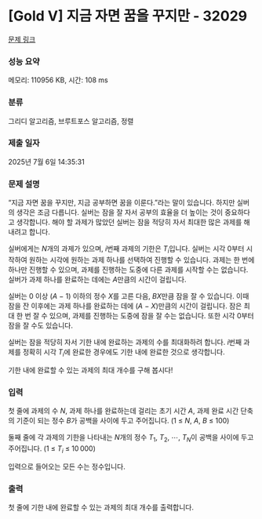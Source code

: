 # [Gold V] 지금 자면 꿈을 꾸지만 - 32029 

[문제 링크](https://www.acmicpc.net/problem/32029) 

### 성능 요약

메모리: 110956 KB, 시간: 108 ms

### 분류

그리디 알고리즘, 브루트포스 알고리즘, 정렬

### 제출 일자

2025년 7월 6일 14:35:31

### 문제 설명

<p>“지금 자면 꿈을 꾸지만, 지금 공부하면 꿈을 이룬다.”라는 말이 있습니다. 하지만 실버의 생각은 조금 다릅니다. 실버는 잠을 잘 자서 공부의 효율을 더 높이는 것이 중요하다고 생각합니다. 해야 할 과제가 많았던 실버는 잠을 적당히 자서 최대한 많은 과제를 해내려고 합니다.</p>

<p>실버에게는 <em>N</em>개의 과제가 있으며, <em>i</em>번째 과제의 기한은 <em>T</em><sub><em>i</em></sub>입니다. 실버는 시각 0부터 시작하여 원하는 시각에 원하는 과제 하나를 선택하여 진행할 수 있습니다. 과제는 한 번에 하나만 진행할 수 있으며, 과제를 진행하는 도중에 다른 과제를 시작할 수는 없습니다. 실버가 과제 하나를 완료하는 데에는 <em>A</em>만큼의 시간이 걸립니다.</p>

<p>실버는 0 이상 (<em>A</em> − 1) 이하의 정수 <em>X</em>를 고른 다음, <em>B</em><em>X</em>만큼 잠을 잘 수 있습니다. 이때 잠을 잔 이후에는 과제 하나를 완료하는 데에 (<em>A</em> − <em>X</em>)만큼의 시간이 걸립니다. 잠은 최대 한 번 잘 수 있으며, 과제를 진행하는 도중에 잠을 잘 수는 없습니다. 또한 시각 0부터 잠을 잘 수도 있습니다.</p>

<p>실버는 잠을 적당히 자서 기한 내에 완료하는 과제의 수를 최대화하려 합니다. <em>i</em>번째 과제를 정확히 시각 <em>T</em><sub><em>i</em></sub>에 완료한 경우에도 기한 내에 완료한 것으로 생각합니다.</p>

<p>기한 내에 완료할 수 있는 과제의 최대 개수를 구해 봅시다!</p>

### 입력 

 <p>첫 줄에 과제의 수 <em>N</em>, 과제 하나를 완료하는데 걸리는 초기 시간 <em>A</em>, 과제 완료 시간 단축의 기준이 되는 정수 <em>B</em>가 공백을 사이에 두고 주어집니다. (1 ≤ <em>N</em>, <em>A</em>, <em>B</em> ≤ 100)</p>

<p>둘째 줄에 각 과제의 기한을 나타내는 <em>N</em>개의 정수 <em>T</em><sub>1</sub>, <em>T</em><sub>2</sub>, ⋯, <em>T</em><sub><em>N</em></sub>이 공백을 사이에 두고 주어집니다. (1 ≤ <em>T</em><sub><em>i</em></sub> ≤ 10 000)</p>

<p>입력으로 들어오는 모든 수는 정수입니다.</p>

### 출력 

 <p>첫 줄에 기한 내에 완료할 수 있는 과제의 최대 개수를 출력합니다.</p>

